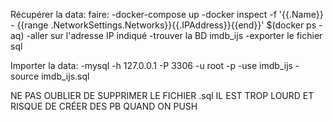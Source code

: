 Récupérer la data:
    faire: 
    -docker-compose up
    -docker inspect -f '{{.Name}} - {{range .NetworkSettings.Networks}}{{.IPAddress}}{{end}}' $(docker ps -aq)
    -aller sur l'adresse IP indiqué
    -trouver la BD imdb_ijs
    -exporter le fichier sql

Importer la data:
    -mysql -h 127.0.0.1 -P 3306 -u root -p
    -use imdb_ijs
    -source imdb_ijs.sql

NE PAS OUBLIER DE SUPPRIMER LE FICHIER .sql IL EST TROP LOURD ET RISQUE DE CRÉER DES PB QUAND ON PUSH